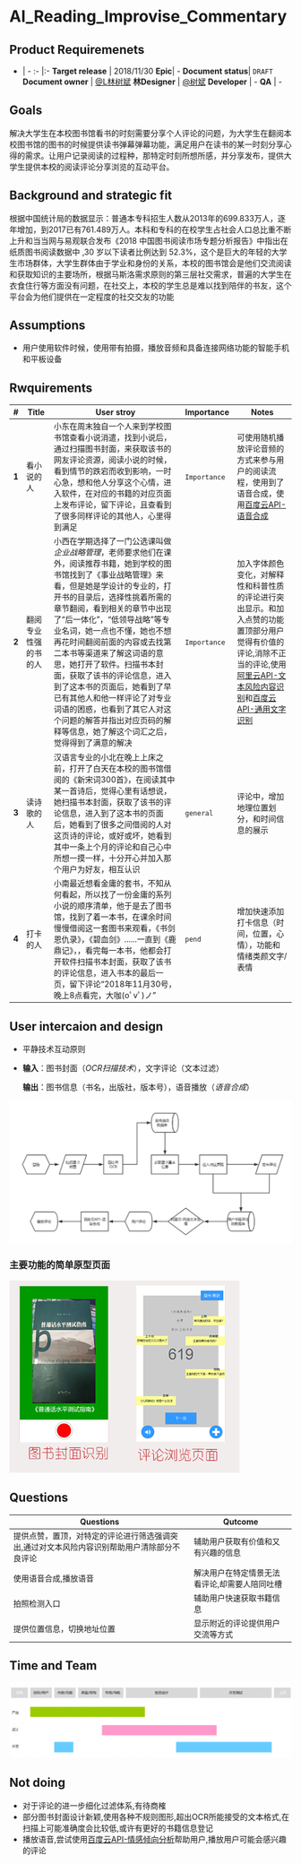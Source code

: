 # AI_Reading_Improvise_Commentary

## Product Requiremenets

- | -
:- |:-
**Target release** | 2018/11/30
**Epic**| -
**Document status**| ```DRAFT```
**Document owner** | [@L林树斌](https://www.github.com/treeice)
**林Designer** | [@树斌](https://www.github.com/treeice) 
**Developer** | -
**QA** | -

## Goals
解决大学生在本校图书馆看书的时刻需要分享个人评论的问题，为大学生在翻阅本校图书馆的图书的时候提供读书弹幕弹幕功能，满足用户在读书的某一时刻分享心得的需求。让用户记录阅读的过程种，那特定时刻所想所感，并分享发布，提供大学生提供本校的阅读评论分享浏览的互动平台。

## Background and strategic fit
根据中国统计局的数据显示：普通本专科招生人数从2013年的699.833万人，逐年增加，到2017已有761.489万人。本科和专科的在校学生占社会人口总比重不断上升和当当网与易观联合发布《2018 中国图书阅读市场专题分析报告》中指出在纸质图书阅读数据中 ,30 岁以下读者比例达到 52.3%，这个是巨大的年轻的大学生市场群体，大学生群体由于学业和身份的关系，本校的图书馆会是他们交流阅读和获取知识的主要场所，根据马斯洛需求原则的第三层社交需求，普遍的大学生在衣食住行等方面没有问题，在社交上，本校的学生总是难以找到陪伴的书友，这个平台会为他们提供在一定程度的社交交友的功能

## Assumptions
- 用户使用软件时候，使用带有拍摄，播放音频和具备连接网络功能的智能手机和平板设备


## Rwquirements

#| Title |User stroy | Importance |Notes
-|-|-|-|-
**1**|看小说的人| 小东在周末独自一个人来到学校图书馆查看小说消遣，找到小说后，通过扫描图书封面，来获取该书的网友评论资源，阅读小说的时候，看到情节的跌宕而收到影响，一时心急，想和他人分享这个心情，进入软件，在对应的书籍的对应页面上发布评论，留下评论，且查看到了很多同样评论的其他人，心里得到满足|```Importance```| 可使用随机播放评论音频的方式来参与用户的阅读流程，使用到了语音合成，使用[百度云API-语音合成](https://cloud.baidu.com/product/speech/tts)
**2**|翻阅专业性强的书的人| 小西在学期选择了一门公选课叫做*企业战略管理*，老师要求他们在课外，阅读推荐书籍，她到学校的图书馆找到了《事业战略管理》来看，但是她是学设计的专业的，打开书的目录后，选择性挑着所需的章节翻阅，看到相关的章节中出现了“后一体化”，“低领导战略”等专业名词，她一点也不懂，她也不想再花时间翻阅前面的内容或去找第二本书等渠道来了解这词语的意思，她打开了软件。扫描书本封面，获取了该书的评论信息，进入到了这本书的页面后，她看到了早已有其他人和他一样评论了对专业词语的困惑，也看到了其它人对这个问题的解答并指出对应页码的解释等信息，她了解这个词汇之后，觉得得到了满意的解决|```Importance```|加入字体颜色变化，对解释性和科普性质的评论进行突出显示。和加入点赞的功能置顶部分用户觉得有价值的评论,消除不正当的评论,使用[阿里云API-文本风险内容识别](https://ai.aliyun.com/lvwang/text?spm=5176.8142029.artificialIntelligence.47.54216d3eQDorG9)和[百度云API-通用文字识别](https://cloud.baidu.com/product/ocr/general)
**3**|读诗歌的人|汉语言专业的小北在晚上上床之前，打开了白天在本校的图书馆借阅的《新宋词300首》，在阅读其中某一首诗后，觉得心里有话想说，她扫描书本封面，获取了该书的评论信息，进入到了这本书的页面后，她看到了很多之间借阅的人对这页诗的评论，或好或坏，她看到其中一条上个月的评论和自己心中所想一摸一样，十分开心并加入那个用户为好友，相互认识|```general```| 评论中，增加地理位置划分，和时间信息的展示
**4**|打卡的人|小南最近想看金庸的套书，不知从何看起，所以找了一份金庸的系列小说的顺序清单，他于是去了图书馆，找到了着一本书，在课余时间慢慢借阅这一套图书来观看，《书剑恩仇录》，《碧血剑》......一直到《鹿鼎记》，，看完每一本书，他都会打开软件扫描书本封面，获取了该书的评论信息，进入书本的最后一页，留下评论“2018年11月30号，晚上8点看完，大咖(oﾟvﾟ)ノ”|```pend```| 增加快速添加打卡信息（时间，位置，心情），功能和情绪类颜文字/表情

## User intercaion and design
- 平静技术互动原则
- **输入**：图书封面（*OCR扫描技术*），文字评论（文本过滤）

    **输出**：图书信息（书名，出版社，版本号），语音播放（*语音合成*）
    
![流程图](images/FLowchart.jpg)

### 主要功能的简单原型页面
![原型设计](images/simple-page.jpg)


## Questions

Questions|Qutcome
-|-
提供点赞，置顶，对特定的评论进行筛选强调突出,通过对文本风险内容识别帮助用户清除部分不良评论|辅助用户获取有价值和又有兴趣的信息
使用语音合成,播放语音|解决用户在特定情景无法看评论,却需要人陪同吐槽
拍照检测入口|辅助用户快速获取书籍信息
提供位置信息，切换地址位置|显示附近的评论提供用户交流等方式

## Time and Team
![开发流程](images/PRD01_Timeline.png)

## Not doing
- 对于评论的进一步细化过滤体系,有待商榷
- 部分图书封面设计新颖,使用各种不规则图形,超出OCR所能接受的文本格式,在扫描上可能准确度会比较低,或许有更好的书籍信息登记
- 播放语音,尝试使用[百度云API-情感倾向分析](https://cloud.baidu.com/product/nlp/sentiment_classify)帮助用户,播放用户可能会感兴趣的评论








